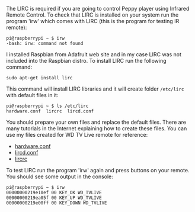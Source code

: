 The LIRC is required if you are going to control Peppy player using Infrared Remote Control. To check that LIRC is installed on your system run the program 'irw' which comes with LIRC (this is the program for testing IR remote):
```
pi@raspberrypi ~ $ irw
-bash: irw: command not found
```
I installed Raspbian from Adafruit web site and in my case LIRC was not included into the Raspbian distro. To install LIRC run the following command:
```
sudo apt-get install lirc
``` 
This command will install LIRC libraries and it will create folder ```/etc/lirc``` with default files in it:
```
pi@raspberrypi ~ $ ls /etc/lirc
hardware.conf  lircrc  lircd.conf
```
You should prepare your own files and replace the default files. There are many tutorials in the Internet explaining how to create these files. You can use my files created for WD TV Live remote for reference:

* [hardware.conf](https://github.com/project-owner/Peppy.doc/blob/master/files/hardware.conf)
* [lircd.conf](https://github.com/project-owner/Peppy.doc/blob/master/files/lircd.conf)
* [lircrc](https://github.com/project-owner/Peppy.doc/blob/master/files/lircrc)

To test LIRC run the program 'irw' again and press buttons on your remote. You should see some output in the console:
```
pi@raspberrypi ~ $ irw
00000000219e10ef 00 KEY_OK WD_TVLIVE
00000000219ea05f 00 KEY_UP WD_TVLIVE
00000000219e00ff 00 KEY_DOWN WD_TVLIVE
```
